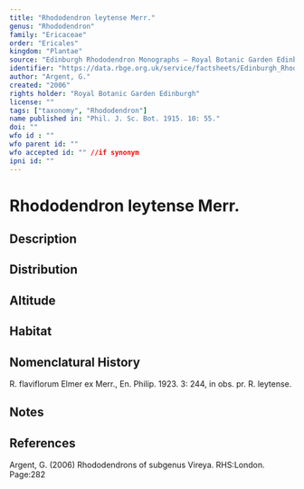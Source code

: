 ```yaml
---
title: "Rhododendron leytense Merr."
genus: "Rhododendron"
family: "Ericaceae"
order: "Ericales"
kingdom: "Plantae"
source: "Edinburgh Rhododendron Monographs – Royal Botanic Garden Edinburgh"
identifier: "https://data.rbge.org.uk/service/factsheets/Edinburgh_Rhododendron_Monographs.xhtml"
author: "Argent, G."
created: "2006"
rights holder: "Royal Botanic Garden Edinburgh"
license: ""
tags: ["taxonomy", "Rhododendron"]
name published in: "Phil. J. Sc. Bot. 1915. 10: 55."
doi: ""
wfo id : ""
wfo parent id: ""
wfo accepted id: "" //if synonym                      
ipni id: ""
---
```


                       

# Rhododendron leytense Merr.

## Description


## Distribution


## Altitude


## Habitat


## Nomenclatural History
R. flaviflorum Elmer ex Merr., En. Philip. 1923. 3: 244, in obs. pr. R. leytense.
                       
## Notes


## References

Argent, G. (2006) Rhododendrons of subgenus Vireya. RHS:London. Page:282
